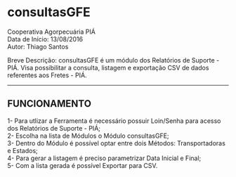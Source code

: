 # consultasGFE

Cooperativa Agorpecuária PIÁ  
Data de Início: 13/08/2016  
Autor: Thiago Santos

Breve Descrição: consultasGFE é um módulo dos Relatórios de Suporte - PIÁ. Visa possibilitar a consulta, listagem e exportação CSV de dados referentes aos Fretes - PIÁ.

-----------------------------------------------------------------------------

## FUNCIONAMENTO

1- Para utlizar a Ferramenta é necessário possuir Loin/Senha para acesso dos Relatórios de Suporte - PIÁ;  
2- Escolha na lista de Módulos o Módulo consultasGFE;  
3- Dentro do Módulo é possível optar entre dois Métodos: Transportadoras e Estados;  
4- Para gerar a listagem é preciso parametrizar Data Inicial e Final;  
5- Com a lista gerada é possível Exportar para CSV.
